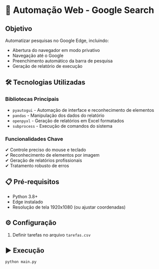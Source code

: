 # 🤖 Automação Web - Google Search

## Objetivo
Automatizar pesquisas no Google Edge, incluindo:
- Abertura do navegador em modo privativo
- Navegação até o Google
- Preenchimento automático da barra de pesquisa
- Geração de relatório de execução

## 🛠 Tecnologias Utilizadas

### Bibliotecas Principais
- `pyautogui` - Automação de interface e reconhecimento de elementos
- `pandas` - Manipulação dos dados do relatório
- `openpyxl` - Geração de relatórios em Excel formatados
- `subprocess` - Execução de comandos do sistema

### Funcionalidades Chave
✔ Controle preciso do mouse e teclado  
✔ Reconhecimento de elementos por imagem  
✔ Geração de relatórios profissionais  
✔ Tratamento robusto de erros  

## 📋 Pré-requisitos
- Python 3.8+
- Edge instalado
- Resolução de tela 1920x1080 (ou ajustar coordenadas)

## ⚙ Configuração
1. Definir tarefas no arquivo `tarefas.csv`

## ▶ Execução
```bash
python main.py
